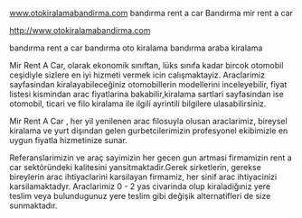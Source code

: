 www.otokiralamabandirma.com
bandırma rent a car
Bandırma mir rent a car

http://www.otokiralamabandirma.com

bandırma rent a car 
bandırma oto kiralama
bandırma araba kiralama

Mir Rent A Car, olarak ekonomik sınıftan, lüks sınıfa kadar bircok otomobil ceşidiyle sizlere en iyi hizmeti vermek icin calışmaktayiz. Araclarimiz sayfasindan kiralayabileceğiniz otomobillerin modellerini inceleyebilir, fiyat listesi kismindan arac fiyatlarina bakabilir,kiralama sartlari sayfasindan ise otomobil, ticari ve filo kiralama ile ilgili ayrintili bilgilere ulasabilirsiniz.

Mir Rent A Car , her yil yenilenen arac filosuyla olusan araclarimiz, bireysel kiralama ve yurt dişından gelen gurbetcilerimizin profesyonel ekibimizle en uygun fiyatla hizmetinize sunar.

Referanslarimizin ve araç sayimizin her gecen gun artmasi firmamizin rent a car sektöründeki kalitesini yansitmaktadir.Gerek sirketlerin, gerekse bireylerin arac ihtiyaclarini karsilayan firmamiz, her sinif arac ihtiyacinizi karsilamaktadyr. Araclarimiz 0 - 2 yas civarinda olup kiraladiğıniz yere teslim veya bulundugunuz yere teslim gibi değişik alternatifleri de size sunmaktadır.
